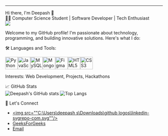 

---

Hi there, I'm Deepash 👋  
👨‍💻 Computer Science Student | Software Developer | Tech Enthusiast <br>
<img src="https://media2.giphy.com/media/v1.Y2lkPTc5MGI3NjExbnV0MXU4ZzhrbGk4b3h4NXB1a2E3cGE4MG94NzZxZm40d2EwZmUyNiZlcD12MV9pbnRlcm5hbF9naWZfYnlfaWQmY3Q9Zw/qgQUggAC3Pfv687qPC/giphy.webp"/>


Welcome to my GitHub profile! I'm passionate about technology, programming, and building innovative solutions. Here's what I do:  

🛠️ Languages and Tools:

<div style="display: flex; align-items: center;">
  <img src="https://img.icons8.com/color/48/000000/python--v1.png" alt="Python" width="40" height="40"/>
  <img src="https://img.icons8.com/color/48/000000/javascript--v1.png" alt="JavaScript" width="40" height="40"/>
  <img src="https://img.icons8.com/color/48/000000/mysql-logo.png" alt="MySQL" width="40" height="40"/>
  <img src="https://img.icons8.com/color/48/000000/mongodb.png" alt="MongoDB" width="40" height="40"/>
  <img src="https://img.icons8.com/color/48/000000/figma.png" alt="Figma" width="40" height="40"/>
  <img src="https://img.icons8.com/color/48/000000/html-5.png" alt="HTML5" width="40" height="40"/>
  <img src="https://img.icons8.com/color/48/000000/css3.png" alt="CSS3" width="40" height="40"/>
</div>



Interests: Web Development, Projects, Hackathons    

📈 GitHub Stats  
![Deepash's GitHub stats](https://github-readme-stats.vercel.app/api?username=Deepash-s&show_icons=true&theme=radical)                  ![Top Langs](https://github-readme-stats.vercel.app/api/top-langs/?username=Deepash-s&layout=compact&theme=radical)  

🔗 Let's Connect  
- [<img src=""C:\Users\deepash s\Downloads\github logos\linkedin-svgrepo-com.svg""/>](https://www.linkedin.com/in/deepashsrinivasan/)  
- [GeeksForGeeks](https://www.geeksforgeeks.org/user/deepas194c/)  
- [Email](mailto:deepashs18@gmail.com)  

